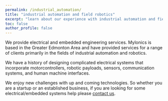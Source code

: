 ```yaml
---
permalink: /industrial_automation/
title: "industrial automation and field robotics"
excerpt: "learn about our experience with industrial automation and field robotics"
toc: false
author_profile: false
---
```


We provide electrical and embedded engineering services. Mylonics is based in the Greater Edmonton Area and have provided services for a range of clients primarily in the fields of industrial automation and robotics.

We have a history of designing complicated electrical systems that incorporate motorcontrollers, robotic payloads, sensors, communication systems, and human machine interfaces. 

We enjoy new challenges with up and coming technologies. So whether you are a startup or an established business, if you are looking for some electrical/embedded systems help please [contact us](../contact).

